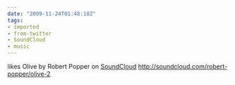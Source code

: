 ```yaml
---
date: "2009-11-24T01:48:18Z"
tags:
- imported
- from-twitter
- SoundCloud
- music
---
```

likes Olive by Robert Popper on [SoundCloud](/tags/SoundCloud) http://soundcloud.com/robert-popper/olive-2
